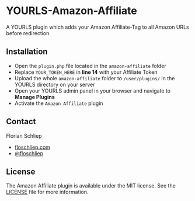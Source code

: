 YOURLS-Amazon-Affiliate
=======================

A YOURLS plugin which adds your Amazon Affiliate-Tag to all Amazon URLs before redirection.

## Installation
* Open the `plugin.php` file located in the `amazon-affiliate` folder
* Replace `YOUR_TOKEN_HERE` in **line 14** with your Affiliate Token
* Upload the whole `amazon-affiliate` folder to `/user/plugins/` in the YOURLS directory on your server
* Open your YOURLS admin panel in your browser and navigate to **Manage Plugins**
* Activate the `Amazon Affiliate` plugin

## Contact
Florian Schliep

*  [floschliep.com](http://floschliep.com)
*  [@floschliep](https://twitter.com/floschliep/)

## License
The Amazon Affiliate plugin is available under the MIT license. See the [LICENSE](https://github.com/floschliep/YOURLS-Amazon-Affiliate/blob/master/LICENSE) file for more information.